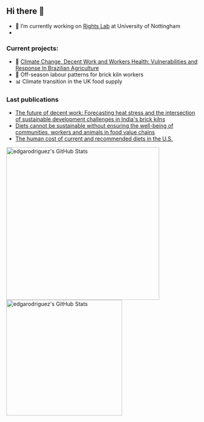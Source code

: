 ## Hi there 👋

- 🔭 I’m currently working on [Rights Lab](https://www.nottingham.ac.uk/research/beacons-of-excellence/rights-lab/index.aspx) at University of Nottingham
- 
### Current projects:
- 🎯 [Climate Change, Decent Work and Workers Health: Vulnerabilities and Response In Brazilian Agriculture](https://clidewo.com)
- 🧱 Off-season labour patterns for brick kiln workers
- 📊 Climate transition in the UK food supply
  
### Last publications
- [The future of decent work: Forecasting heat stress and the intersection of sustainable development challenges in India's brick kilns](https://onlinelibrary.wiley.com/doi/full/10.1002/sd.3272)
- [Diets cannot be sustainable without ensuring the well-being of communities, workers and animals in food value chains](https://www.nature.com/articles/s43016-024-01048-0)
- [The human cost of current and recommended diets in the U.S.](https://www.researchsquare.com/article/rs-4999594/v1)

  
<p float="left">
<img src="https://github-readme-stats.vercel.app/api?username=edgarodriguez&theme=nord&show_icons=true&hide_border=true&count_private=true" alt="edgarodriguez's GitHub Stats" width="400" />
<img src="https://github-readme-stats.vercel.app/api/top-langs/?username=edgarodriguez&theme=nord&show_icons=true&hide_border=true&layout=compact" alt="edgarodriguez's GitHub Stats" width="303"/>

</p>
